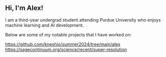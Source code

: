 ## Hi, I'm Alex! 

I am a third-year undergrad student attending Purdue University who enjoys machine learning and AI development. 

Below are some of my notable projects that I have worked on:

https://github.com/kneshio/summer2024/tree/main/alex
https://sagecontinuum.org/science/recent/super-resolution

<!--
**kneshio/kneshio** is a ✨ _special_ ✨ repository because its `README.md` (this file) appears on your GitHub profile.

Here are some ideas to get you started:

- 🔭 I’m currently working on ...
- 🌱 I’m currently learning ...
- 👯 I’m looking to collaborate on ...
- 🤔 I’m looking for help with ...
- 💬 Ask me about ...
- 📫 How to reach me: ...
- 😄 Pronouns: ...
- ⚡ Fun fact: ...
-->
